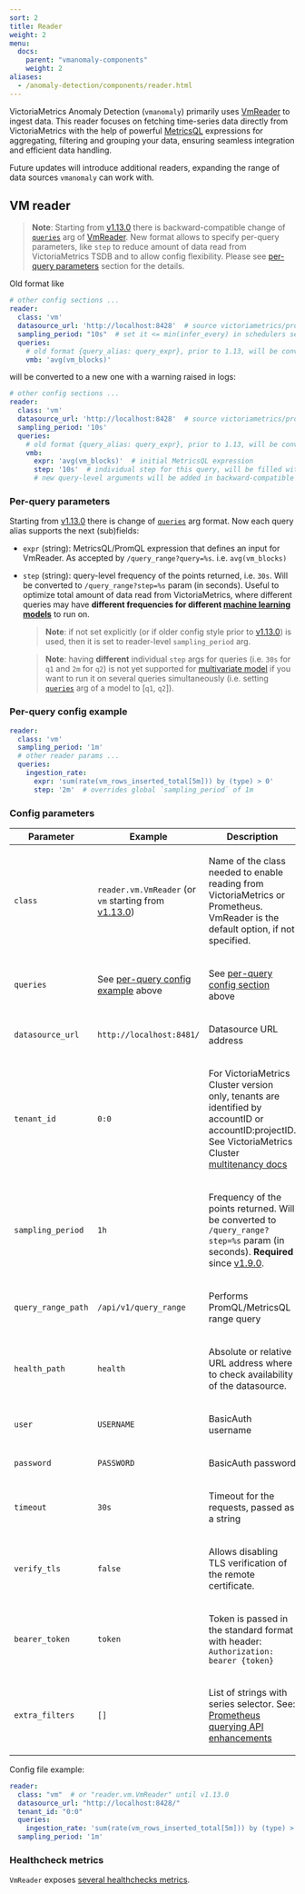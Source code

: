 ```yaml
---
sort: 2
title: Reader
weight: 2
menu:
  docs:
    parent: "vmanomaly-components"
    weight: 2
aliases:
  - /anomaly-detection/components/reader.html
---
```

<!--
There are 4 sources available to read data into VM Anomaly Detection from: VictoriaMetrics, (ND)JSON file, QueryRange, or CSV file. Depending on the data source, different parameters should be specified in the config file in the `reader` section.
-->

VictoriaMetrics Anomaly Detection (`vmanomaly`) primarily uses [VmReader](#vm-reader) to ingest data. This reader focuses on fetching time-series data directly from VictoriaMetrics with the help of powerful [MetricsQL](../../MetricsQL.md) expressions for aggregating, filtering and grouping your data, ensuring seamless integration and efficient data handling.

Future updates will introduce additional readers, expanding the range of data sources `vmanomaly` can work with.


## VM reader

> **Note**: Starting from [v1.13.0](/anomaly-detection/changelog/v1130) there is backward-compatible change of [`queries`](/anomaly-detection/components/reader?highlight=queries#vm-reader) arg of [VmReader](#vm-reader). New format allows to specify per-query parameters, like `step` to reduce amount of data read from VictoriaMetrics TSDB and to allow config flexibility. Please see [per-query parameters](#per-query-parameters) section for the details.

Old format like

```yaml
# other config sections ...
reader:
  class: 'vm'
  datasource_url: 'http://localhost:8428'  # source victoriametrics/prometheus
  sampling_period: "10s"  # set it <= min(infer_every) in schedulers section
  queries:
    # old format {query_alias: query_expr}, prior to 1.13, will be converted to a new format automatically
    vmb: 'avg(vm_blocks)'
```

will be converted to a new one with a warning raised in logs:

```yaml
# other config sections ...
reader:
  class: 'vm'
  datasource_url: 'http://localhost:8428'  # source victoriametrics/prometheus
  sampling_period: '10s'
  queries:
    # old format {query_alias: query_expr}, prior to 1.13, will be converted to a new format automatically
    vmb:
      expr: 'avg(vm_blocks)'  # initial MetricsQL expression
      step: '10s'  # individual step for this query, will be filled with `sampling_period` from the root level
      # new query-level arguments will be added in backward-compatible way in future releases
```

### Per-query parameters

Starting from [v1.13.0](/anomaly-detection/changelog/v1130) there is change of [`queries`](/anomaly-detection/components/reader?highlight=queries#vm-reader) arg format. Now each query alias supports the next (sub)fields:

- `expr` (string): MetricsQL/PromQL expression that defines an input for VmReader. As accepted by `/query_range?query=%s`. i.e. `avg(vm_blocks)`

- `step` (string): query-level frequency of the points returned, i.e. `30s`. Will be converted to `/query_range?step=%s` param (in seconds). Useful to optimize total amount of data read from VictoriaMetrics, where different queries may have **different frequencies for different [machine learning models](/anomaly-detection/components/models)** to run on.

    > **Note**: if not set explicitly (or if older config style prior to [v1.13.0](/anomaly-detection/changelog/v1130)) is used, then it is set to reader-level `sampling_period` arg.

    > **Note**: having **different** individual `step` args for queries (i.e. `30s` for `q1` and `2m` for `q2`) is not yet supported for [multivariate model](/anomaly-detection/components/models/index.html#multivariate-models) if you want to run it on several queries simultaneously (i.e. setting [`queries`](/anomaly-detection/components/models/#queries) arg of a model to [`q1`, `q2`]).

### Per-query config example
```yaml
reader:
  class: 'vm'
  sampling_period: '1m'
  # other reader params ...
  queries:
    ingestion_rate:
      expr: 'sum(rate(vm_rows_inserted_total[5m])) by (type) > 0'
      step: '2m'  # overrides global `sampling_period` of 1m
```

### Config parameters

<table class="params">
    <thead>
        <tr>
            <th>Parameter</th>
            <th>Example</th>
            <th>Description</th>  
        </tr>
    </thead>
    <tbody>
        <tr>
            <td>

`class`
            </td>
            <td>

`reader.vm.VmReader` (or `vm` starting from [v1.13.0](../CHANGELOG.md#v1130))
            </td>
            <td>

Name of the class needed to enable reading from VictoriaMetrics or Prometheus. VmReader is the default option, if not specified.
            </td>
        </tr>
        <tr>
            <td>

`queries`
            </td>
            <td>
                See [per-query config example](#per-query-config-example) above
            </td>

<td>

See [per-query config section](#per-query-parameters) above
            </td>
        </tr>
        <tr>
            <td>

`datasource_url`
            </td>
            <td>

`http://localhost:8481/`
            </td>
            <td>

Datasource URL address
            </td>
        </tr>
        <tr>
            <td>

`tenant_id`
            </td>
            <td>

`0:0`
            </td>
            <td>

For VictoriaMetrics Cluster version only, tenants are identified by accountID or accountID:projectID. See VictoriaMetrics Cluster [multitenancy docs](../../Cluster-VictoriaMetrics.md#multitenancy)
            </td>
        </tr>
        <tr>
            <td>

`sampling_period`
            </td>
            <td>

`1h`
            </td>
            <td>

Frequency of the points returned. Will be converted to `/query_range?step=%s` param (in seconds). **Required** since [v1.9.0](../CHANGELOG.md#v190).
            </td>
        </tr>
        <tr>
            <td>

`query_range_path`
            </td>
            <td>

`/api/v1/query_range`
            </td>
            <td>

Performs PromQL/MetricsQL range query
            </td>
        </tr>
        <tr>
            <td>

`health_path`
            </td>
            <td>

`health`
            </td>
            <td>

Absolute or relative URL address where to check availability of the datasource.
            </td>
        </tr>
        <tr>
            <td>

`user`
            </td>
            <td>

`USERNAME`
            </td>
            <td>

BasicAuth username
            </td>
        </tr>
        <tr>
            <td>

`password`
            </td>
            <td>

`PASSWORD`
            </td>
            <td>

BasicAuth password
            </td>
        </tr>
        <tr>
            <td>

`timeout`
            </td>
            <td>

`30s`
            </td>
            <td>

Timeout for the requests, passed as a string
            </td>
        </tr>
        <tr>
            <td>

`verify_tls`
            </td>
            <td>

`false`
            </td>
            <td>

Allows disabling TLS verification of the remote certificate.
            </td>
        </tr>
        <tr>
            <td>

`bearer_token`
            </td>
            <td>

`token`
            </td>
            <td>

Token is passed in the standard format with header: `Authorization: bearer {token}`
            </td>
        </tr>
        <tr>
            <td>

`extra_filters`
            </td>
            <td>

`[]`
            </td>
            <td>

List of strings with series selector. See: [Prometheus querying API enhancements](../../README.md##prometheus-querying-api-enhancements)
            </td>
        </tr>
    </tbody>
</table>

Config file example:

```yaml
reader:
  class: "vm"  # or "reader.vm.VmReader" until v1.13.0
  datasource_url: "http://localhost:8428/"
  tenant_id: "0:0"
  queries:
    ingestion_rate: 'sum(rate(vm_rows_inserted_total[5m])) by (type) > 0'
  sampling_period: '1m'
```

### Healthcheck metrics

`VmReader` exposes [several healthchecks metrics](./monitoring.md#reader-behaviour-metrics).
